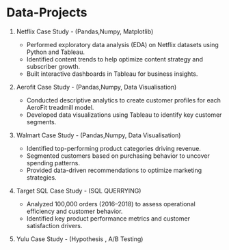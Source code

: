 # Data-Projects

1. Netflix Case Study - (Pandas,Numpy, Matplotlib)

    - Performed exploratory data analysis (EDA) on Netflix datasets using Python and Tableau.
    - Identified content trends to help optimize content strategy and subscriber growth.
    - Built interactive dashboards in Tableau for business insights.

2. Aerofit Case Study - (Pandas,Numpy, Data Visualisation)

    - Conducted descriptive analytics to create customer profiles for each AeroFit treadmill model.
    - Developed data visualizations using Tableau to identify key customer segments.

3. Walmart Case Study - (Pandas,Numpy, Data Visualisation)

    - Identified top-performing product categories driving revenue.
    - Segmented customers based on purchasing behavior to uncover spending patterns.
    - Provided data-driven recommendations to optimize marketing strategies.

4. Target SQL Case Study - (SQL QUERRYING)
   
    - Analyzed 100,000 orders (2016–2018) to assess operational efficiency and customer behavior.
    - Identified key product performance metrics and customer satisfaction drivers.

5. Yulu Case Study - (Hypothesis , A/B Testing)
